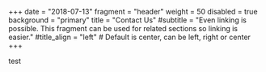 +++
date = "2018-07-13"
fragment = "header"
weight = 50
disabled = true
background = "primary"
title = "Contact Us"
#subtitle = "Even linking is possible. This fragment can be used for related sections so linking is easier."
#title_align = "left" # Default is center, can be left, right or center
+++

test